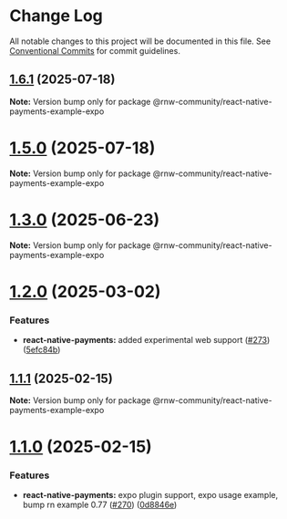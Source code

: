 # Change Log

All notable changes to this project will be documented in this file.
See [Conventional Commits](https://conventionalcommits.org) for commit guidelines.

## [1.6.1](https://github.com/rnw-community/rnw-community/compare/v1.6.0...v1.6.1) (2025-07-18)

**Note:** Version bump only for package @rnw-community/react-native-payments-example-expo

# [1.5.0](https://github.com/rnw-community/rnw-community/compare/v1.4.0...v1.5.0) (2025-07-18)

**Note:** Version bump only for package @rnw-community/react-native-payments-example-expo

# [1.3.0](https://github.com/rnw-community/rnw-community/compare/v1.2.0...v1.3.0) (2025-06-23)

**Note:** Version bump only for package @rnw-community/react-native-payments-example-expo

# [1.2.0](https://github.com/rnw-community/rnw-community/compare/v1.1.1...v1.2.0) (2025-03-02)

### Features

- **react-native-payments:** added experimental web support ([#273](https://github.com/rnw-community/rnw-community/issues/273)) ([5efc84b](https://github.com/rnw-community/rnw-community/commit/5efc84bd1a1b7b2da8a573d321737a92ec34cb13))

## [1.1.1](https://github.com/rnw-community/rnw-community/compare/v1.1.0...v1.1.1) (2025-02-15)

**Note:** Version bump only for package @rnw-community/react-native-payments-example-expo

# [1.1.0](https://github.com/rnw-community/rnw-community/compare/v0.83.1...v1.1.0) (2025-02-15)

### Features

- **react-native-payments:** expo plugin support, expo usage example, bump rn example 0.77 ([#270](https://github.com/rnw-community/rnw-community/issues/270)) ([0d8846e](https://github.com/rnw-community/rnw-community/commit/0d8846e119afe1c657b845013d8aef08e891a300))
